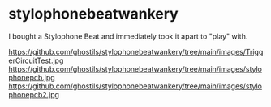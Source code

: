 # stylophonebeatwankery
I bought a Stylophone Beat and immediately took it apart to "play" with. 

https://github.com/ghostils/stylophonebeatwankery/tree/main/images/TriggerCircuitTest.jpg
https://github.com/ghostils/stylophonebeatwankery/tree/main/images/stylophonepcb.jpg
https://github.com/ghostils/stylophonebeatwankery/tree/main/images/stylophonepcb2.jpg
